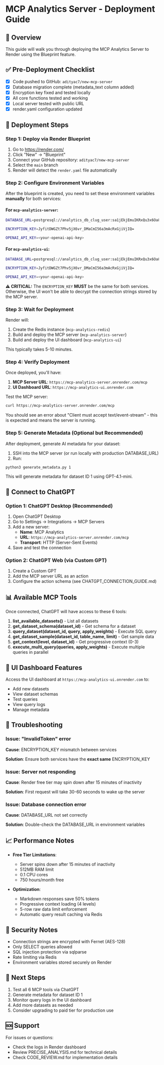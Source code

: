 # MCP Analytics Server - Deployment Guide

## 🎯 Overview

This guide will walk you through deploying the MCP Analytics Server to Render using the Blueprint feature.

## ✅ Pre-Deployment Checklist

- [x] Code pushed to GitHub: `adityac7/new-mcp-server`
- [x] Database migration complete (metadata_text column added)
- [x] Encryption key fixed and tested locally
- [x] All core functions tested and working
- [x] Local server tested with public URL
- [x] render.yaml configuration updated

## 🚀 Deployment Steps

### Step 1: Deploy via Render Blueprint

1. Go to https://render.com/
2. Click "New" → "Blueprint"
3. Connect your GitHub repository: `adityac7/new-mcp-server`
4. Select the `main` branch
5. Render will detect the `render.yaml` file automatically

### Step 2: Configure Environment Variables

After the blueprint is created, you need to set these environment variables **manually** for both services:

#### For `mcp-analytics-server`:

```bash
DATABASE_URL=postgresql://analytics_db_clug_user:sa1jEkjEmuIKRxQu3x6Oa83Ep4AWGSAM@dpg-d3pmmtali9vc73bn81i0-a.singapore-postgres.render.com/analytics_db_clug

ENCRYPTION_KEY=JyfitDWGZt7Phv5jX6vr_DMaCmI56a3mAcRxGjiVjIQ=

OPENAI_API_KEY=<your-openai-api-key>
```

#### For `mcp-analytics-ui`:

```bash
DATABASE_URL=postgresql://analytics_db_clug_user:sa1jEkjEmuIKRxQu3x6Oa83Ep4AWGSAM@dpg-d3pmmtali9vc73bn81i0-a.singapore-postgres.render.com/analytics_db_clug

ENCRYPTION_KEY=JyfitDWGZt7Phv5jX6vr_DMaCmI56a3mAcRxGjiVjIQ=

OPENAI_API_KEY=<your-openai-api-key>
```

**⚠️ CRITICAL:** The `ENCRYPTION_KEY` **MUST** be the same for both services. Otherwise, the UI won't be able to decrypt the connection strings stored by the MCP server.

### Step 3: Wait for Deployment

Render will:
1. Create the Redis instance (`mcp-analytics-redis`)
2. Build and deploy the MCP server (`mcp-analytics-server`)
3. Build and deploy the UI dashboard (`mcp-analytics-ui`)

This typically takes 5-10 minutes.

### Step 4: Verify Deployment

Once deployed, you'll have:

1. **MCP Server URL**: `https://mcp-analytics-server.onrender.com/mcp`
2. **UI Dashboard URL**: `https://mcp-analytics-ui.onrender.com`

Test the MCP server:
```bash
curl https://mcp-analytics-server.onrender.com/mcp
```

You should see an error about "Client must accept text/event-stream" - this is expected and means the server is running.

### Step 5: Generate Metadata (Optional but Recommended)

After deployment, generate AI metadata for your dataset:

1. SSH into the MCP server (or run locally with production DATABASE_URL)
2. Run:
```bash
python3 generate_metadata.py 1
```

This will generate metadata for dataset ID 1 using GPT-4.1-mini.

## 🔗 Connect to ChatGPT

### Option 1: ChatGPT Desktop (Recommended)

1. Open ChatGPT Desktop
2. Go to Settings → Integrations → MCP Servers
3. Add a new server:
   - **Name**: MCP Analytics
   - **URL**: `https://mcp-analytics-server.onrender.com/mcp`
   - **Transport**: HTTP (Server-Sent Events)
4. Save and test the connection

### Option 2: ChatGPT Web (via Custom GPT)

1. Create a Custom GPT
2. Add the MCP server URL as an action
3. Configure the action schema (see CHATGPT_CONNECTION_GUIDE.md)

## 📊 Available MCP Tools

Once connected, ChatGPT will have access to these 6 tools:

1. **list_available_datasets()** - List all datasets
2. **get_dataset_schema(dataset_id)** - Get schema for a dataset
3. **query_dataset(dataset_id, query, apply_weights)** - Execute SQL query
4. **get_dataset_sample(dataset_id, table_name, limit)** - Get sample data
5. **get_context(level, dataset_id)** - Get progressive context (0-3)
6. **execute_multi_query(queries, apply_weights)** - Execute multiple queries in parallel

## 🎨 UI Dashboard Features

Access the UI dashboard at `https://mcp-analytics-ui.onrender.com` to:

- Add new datasets
- View dataset schemas
- Test queries
- View query logs
- Manage metadata

## 🔧 Troubleshooting

### Issue: "InvalidToken" error

**Cause**: ENCRYPTION_KEY mismatch between services

**Solution**: Ensure both services have the **exact same** ENCRYPTION_KEY

### Issue: Server not responding

**Cause**: Render free tier may spin down after 15 minutes of inactivity

**Solution**: First request will take 30-60 seconds to wake up the server

### Issue: Database connection error

**Cause**: DATABASE_URL not set correctly

**Solution**: Double-check the DATABASE_URL in environment variables

## 📈 Performance Notes

- **Free Tier Limitations**:
  - Server spins down after 15 minutes of inactivity
  - 512MB RAM limit
  - 0.1 CPU cores
  - 750 hours/month free

- **Optimization**:
  - Markdown responses save 50% tokens
  - Progressive context loading (4 levels)
  - 5-row raw data limit enforcement
  - Automatic query result caching via Redis

## 🔐 Security Notes

- Connection strings are encrypted with Fernet (AES-128)
- Only SELECT queries allowed
- SQL injection protection via sqlparse
- Rate limiting via Redis
- Environment variables stored securely on Render

## 📝 Next Steps

1. Test all 6 MCP tools via ChatGPT
2. Generate metadata for dataset ID 1
3. Monitor query logs in the UI dashboard
4. Add more datasets as needed
5. Consider upgrading to paid tier for production use

## 🆘 Support

For issues or questions:
- Check the logs in Render dashboard
- Review PRECISE_ANALYSIS.md for technical details
- Check CODE_REVIEW.md for implementation details

